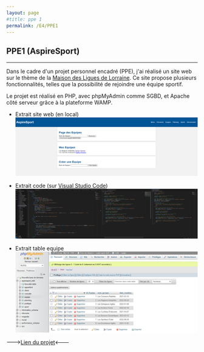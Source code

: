 ```yaml
---
layout: page
#title: ppe 1
permalink: /E4/PPE1
---
```

## PPE1 (AspireSport)
---

Dans le cadre d'un projet personnel encadré (PPE), j'ai réalisé un site web sur le thème de la [Maison des Ligues de Lorraine](https://lalorrainesportive.wordpress.com/m2l-3/). Ce site propose plusieurs fonctionnalités, telles que la possibilité de rejoindre une équipe sportif.

Le projet est réalisé en PHP, avec phpMyAdmin comme SGBD, et Apache côté serveur grâce à la plateforme WAMP.

- Extrait site web (en local)
![equipes-ppe1](/IMG/equipes-ppe1.png)

- Extrait code (sur [Visual Studio Code](https://visualstudio.microsoft.com/fr/downloads/))
![equipes-code-ppe1](/IMG/equipes-code-ppe1.png)

- Extrait table equipe
![equipes-slq-ppe1](/IMG/equipes-slq-ppe1.png)

--->[Lien du projet](https://github.com/quamilou/Projet_BTS1_SPORT)<---